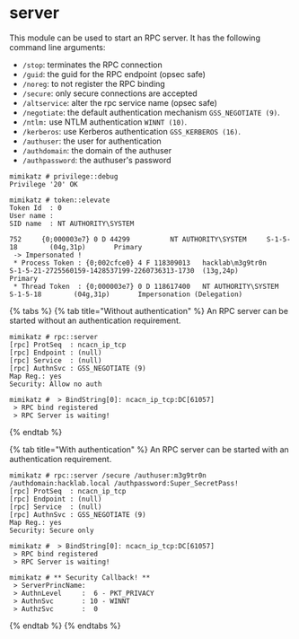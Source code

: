 # server

This module can be used to start an RPC server. It has the following command line arguments:

* `/stop`: terminates the RPC connection
* `/guid`: the guid for the RPC endpoint \(opsec safe\)
* `/noreg`: to not register the RPC binding
* `/secure`: only secure connections are accepted
* `/altservice`: alter the rpc service name \(opsec safe\)
* `/negotiate`: the default authentication mechanism `GSS_NEGOTIATE (9)`.
* `/ntlm:` use NTLM authentication `WINNT (10)`.
* `/kerberos`: use Kerberos authentication `GSS_KERBEROS (16)`.
* `/authuser`: the user for authentication
* `/authdomain`: the domain of the authuser
* `/authpassword`: the authuser's password

```text
mimikatz # privilege::debug
Privilege '20' OK
```

```text
mimikatz # token::elevate
Token Id  : 0
User name :
SID name  : NT AUTHORITY\SYSTEM

752     {0;000003e7} 0 D 44299          NT AUTHORITY\SYSTEM     S-1-5-18        (04g,31p)       Primary
 -> Impersonated !
 * Process Token : {0;002cfce0} 4 F 118309013   hacklab\m3g9tr0n        S-1-5-21-2725560159-1428537199-2260736313-1730  (13g,24p)       Primary
 * Thread Token  : {0;000003e7} 0 D 118617400   NT AUTHORITY\SYSTEM     S-1-5-18        (04g,31p)       Impersonation (Delegation)
```

{% tabs %}
{% tab title="Without authentication" %}
An RPC server can be started without an authentication requirement.

```text
mimikatz # rpc::server
[rpc] ProtSeq  : ncacn_ip_tcp
[rpc] Endpoint : (null)
[rpc] Service  : (null)
[rpc] AuthnSvc : GSS_NEGOTIATE (9)
Map Reg.: yes
Security: Allow no auth

mimikatz #  > BindString[0]: ncacn_ip_tcp:DC[61057]
 > RPC bind registered
 > RPC Server is waiting!
```
{% endtab %}

{% tab title="With authentication" %}
An RPC server can be started with an authentication requirement.

```text
mimikatz # rpc::server /secure /authuser:m3g9tr0n /authdomain:hacklab.local /authpassword:Super_SecretPass!
[rpc] ProtSeq  : ncacn_ip_tcp
[rpc] Endpoint : (null)
[rpc] Service  : (null)
[rpc] AuthnSvc : GSS_NEGOTIATE (9)
Map Reg.: yes
Security: Secure only

mimikatz #  > BindString[0]: ncacn_ip_tcp:DC[61057]
 > RPC bind registered
 > RPC Server is waiting!

mimikatz # ** Security Callback! **
 > ServerPrincName:
 > AuthnLevel     :  6 - PKT_PRIVACY
 > AuthnSvc       : 10 - WINNT
 > AuthzSvc       :  0
```
{% endtab %}
{% endtabs %}

